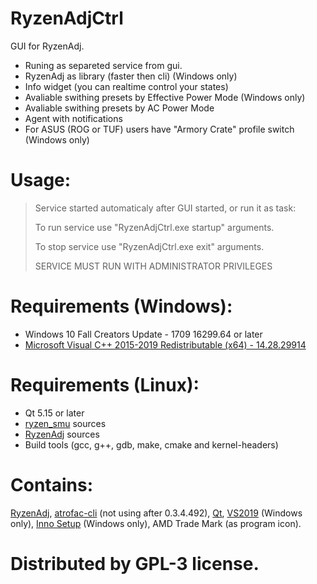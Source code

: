 # RyzenAdjCtrl
GUI for RyzenAdj.

- Runing as separeted service from gui.
- RyzenAdj as library (faster then cli) (Windows only)
- Info widget (you can realtime control your states)
- Avaliable swithing presets by Effective Power Mode (Windows only)
- Avaliable swithing presets by AC Power Mode
- Agent with notifications
- For ASUS (ROG or TUF) users have "Armory Crate" profile switch (Windows only)

# Usage:
> Service started automaticaly after GUI started, or run it as task:
> 
> To run service use "RyzenAdjCtrl.exe startup" arguments.
> 
> To stop service use "RyzenAdjCtrl.exe exit" arguments.
> 
> SERVICE MUST RUN WITH ADMINISTRATOR PRIVILEGES

# Requirements  (Windows):
- Windows 10 Fall Creators Update - 1709 16299.64 or later
- [Microsoft Visual C++ 2015-2019 Redistributable (x64) - 14.28.29914](https://github.com/xodj/RyzenAdjCtrl/releases/download/0.1.0.41/VC_redist.x64.exe)

# Requirements (Linux):
- Qt 5.15 or later
- [ryzen_smu](https://github.com/leogx9r/ryzen_smu) sources
- [RyzenAdj](https://github.com/FlyGoat/RyzenAdj) sources
- Build tools (gcc, g++, gdb, make, cmake and kernel-headers)

# Contains:
[RyzenAdj](https://github.com/FlyGoat/RyzenAdj), [atrofac-cli](https://github.com/cronosun/atrofac) (not using after 0.3.4.492), [Qt](https://www.qt.io/download-open-source), [VS2019](https://visualstudio.microsoft.com/) (Windows only), [Inno Setup](https://github.com/jrsoftware/issrc) (Windows only), AMD Trade Mark (as program icon).

# Distributed by GPL-3 license.
